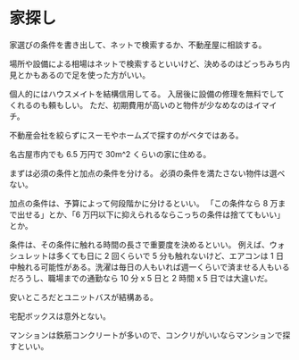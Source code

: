 # 家探し

家選びの条件を書き出して、ネットで検索するか、不動産屋に相談する。

場所や設備による相場はネットで検索するといいけど、決めるのはどっちみち内見とかもあるので足を使った方がいい。

個人的にはハウスメイトを結構信用してる。
入居後に設備の修理を無料でしてくれるのも頼もしい。
ただ、初期費用が高いのと物件が少なめなのはイマイチ。

不動産会社を絞らずにスーモやホームズで探すのがベタではある。

名古屋市内でも 6.5 万円で 30m^2 くらいの家に住める。

まずは必須の条件と加点の条件を分ける。
必須の条件を満たさない物件は選べない。

加点の条件は、予算によって何段階かに分けるといい。
「この条件なら 8 万まで出せる」とか、「6 万円以下に抑えられるならこっちの条件は捨ててもいい」とか。

条件は、その条件に触れる時間の長さで重要度を決めるといい。
例えば、ウォシュレットは多くても日に 2 回くらいで 5 分も触れないけど、エアコンは 1 日中触れる可能性がある。洗濯は毎日の人もいれば週一くらいで済ませる人もいるだろうし、職場までの通勤なら 10 分 x 5 日と 2 時間 x 5 日では大違いだ。

安いところだとユニットバスが結構ある。

宅配ボックスは意外とない。

マンションは鉄筋コンクリートが多いので、コンクリがいいならマンションで探すといい。
